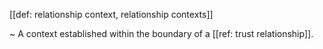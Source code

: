 [[def: relationship context, relationship contexts]]

~ A context established within the boundary of a [[ref: trust relationship]].
